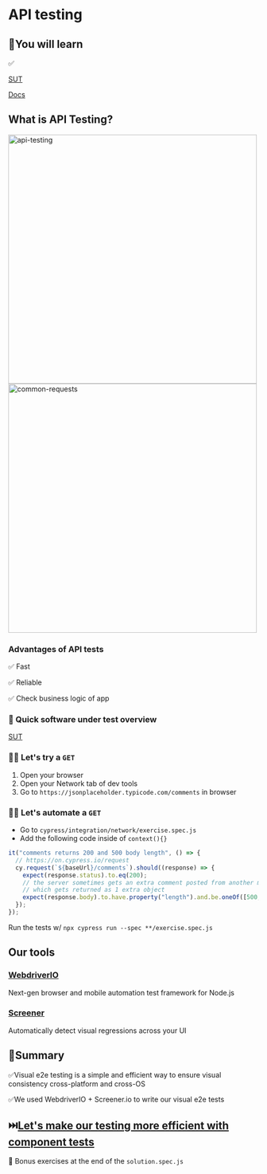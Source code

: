 # API testing

## 🧠You will learn

✅

[SUT](https://jsonplaceholder.cypress.io/)

[Docs](https://jsonplaceholder.typicode.com/guide/)

## What is API Testing?

<img src="https://tse1.mm.bing.net/th?id=OIP.ASpOoqkLWHODifb7T4f2twHaD4&pid=Api" alt="api-testing" width="500"/>

<img src="https://ryancraven.tech/wp-content/uploads/2020/05/commonAPIs-1.png" alt="common-requests" width="500"/>

### Advantages of API tests

✅ Fast

✅ Reliable

✅ Check business logic of app

### 👀 Quick software under test overview

[SUT](https://jsonplaceholder.typicode.com/)

### 🏋️‍♀️ Let's try a `GET`

1. Open your browser
2. Open your Network tab of dev tools
3. Go to `https://jsonplaceholder.typicode.com/comments` in browser

### 🏋️‍♀️ Let's automate a `GET`

- Go to `cypress/integration/network/exercise.spec.js`
- Add the following code inside of `context(){}`

```js
it("comments returns 200 and 500 body length", () => {
  // https://on.cypress.io/request
  cy.request(`${baseUrl}/comments`).should((response) => {
    expect(response.status).to.eq(200);
    // the server sometimes gets an extra comment posted from another machine
    // which gets returned as 1 extra object
    expect(response.body).to.have.property("length").and.be.oneOf([500, 501]);
  });
});
```

Run the tests w/ `npx cypress run --spec **/exercise.spec.js`

## Our tools

### [WebdriverIO](https://webdriver.io/)

Next-gen browser and mobile automation test framework for Node.js

### [Screener](https://screener.io/)

Automatically detect visual regressions across your UI

## 📝Summary

✅Visual e2e testing is a simple and efficient way to ensure visual consistency cross-platform and cross-OS

✅We used WebdriverIO + Screener.io to write our visual e2e tests

## ⏭️[Let's make our testing more efficient with component tests](./COMPONENT-TESTS.md)

🎁 Bonus exercises at the end of the `solution.spec.js`
